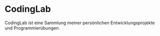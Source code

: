 # CodingLab
CodingLab ist eine Sammlung meiner persönlichen Entwicklungsprojekte und Programmierübungen.

